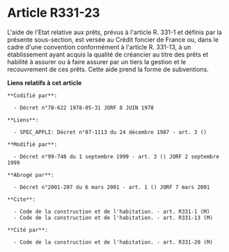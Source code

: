 # Article R331-23

L'aide de l'Etat relative aux prêts, prévus à l'article R. 331-1 et définis par la présente sous-section, est versée au
Crédit foncier de France ou, dans le cadre d'une convention conformément à l'article R. 331-13, à un établissement ayant
acquis la qualité de créancier au titre des prêts et habilité à assurer ou à faire assurer par un tiers la gestion et le
recouvrement de ces prêts. Cette aide prend la forme de subventions.

**Liens relatifs à cet article**

	**Codifié par**:

	  - Décret n°78-622 1978-05-31 JORF 8 JUIN 1978

	**Liens**:

	  - SPEC_APPLI: Décret n°87-1113 du 24 décembre 1987 - art. 3 ()

	**Modifié par**:

	  - Décret n°99-748 du 1 septembre 1999 - art. 3 () JORF 2 septembre 1999

	**Abrogé par**:

	  - Décret n°2001-207 du 6 mars 2001 - art. 1 () JORF 7 mars 2001

	**Cite**:

	  - Code de la construction et de l'habitation. - art. R331-1 (M)
	  - Code de la construction et de l'habitation. - art. R331-13 (M)

	**Cité par**:

	  - Code de la construction et de l'habitation. - art. R331-20 (M)
